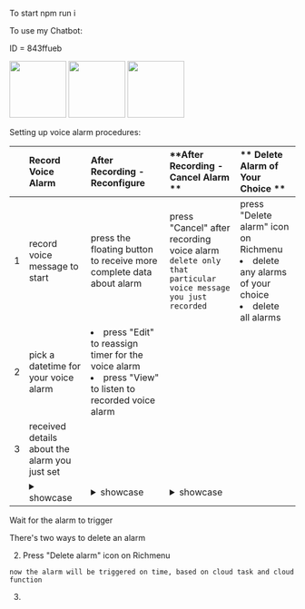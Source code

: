 

To start
npm run i

To use my Chatbot:

ID = 843ffueb

<img src="https://user-images.githubusercontent.com/75115433/201181405-bc23f1ce-d9d7-465f-8c1f-b47d76a80186.png" width="100"/>
<img src="https://user-images.githubusercontent.com/75115433/201294976-fd948a9f-0465-43f2-904e-fb37d13e3b66.png" width="100"/>
<img src="https://user-images.githubusercontent.com/75115433/201294998-3a7157ff-0238-4150-8ba5-2a08d8bf5870.png" width="100"/>


Setting up voice alarm procedures:

|          |**Record Voice Alarm**|**After Recording - Reconfigure**|**After Recording - Cancel Alarm **|** Delete Alarm of Your Choice **|
|:--------:|:-----------------    |:--------------------            |:----------------- |:----------------- |
|1| record voice message to start |press the floating button to receive more complete data about alarm |press "Cancel" after recording voice alarm </br> `delete only that particular voice message you just recorded`|press "Delete alarm" icon on Richmenu <li> delete any alarms of your choice </li><li> delete all alarms  </li> |
|2| pick a datetime for your voice alarm |<li> press "Edit" to reassign timer for the voice alarm </li> <li>press "View" to listen to recorded voice alarm </li>||
|3| received details about the alarm you just set|                             ||
|| <details><summary>showcase</summary><p> <img src="https://user-images.githubusercontent.com/75115433/201287327-78389f5c-90a0-4f83-a563-c55163c43a50.gif" width="250"/> </p></details>| <details><summary>showcase</summary><p> <img src="https://user-images.githubusercontent.com/75115433/201287338-0f075bff-287f-4eb9-99d2-1f1d23af15d7.gif" width="250"/> </p></details> | <details><summary>showcase</summary><p> <img src="https://user-images.githubusercontent.com/75115433/201287361-0631005a-957c-4d35-bb0d-63e4b0263306.gif" width="250"/> </p></details> |


                                         

Wait for the alarm to trigger


There's two ways to delete an alarm
 


2. Press "Delete alarm" icon on Richmenu


`now the alarm will be triggered on time, based on cloud task and cloud function`

3. 
